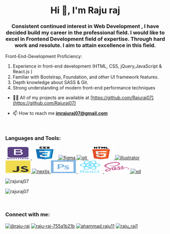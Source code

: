<h1 align="center">Hi 👋, I'm Raju raj</h1>
<h3 align="center">Consistent continued interest in Web Development , I have decided build my career in the professional field. I would like to excel in Frontend Development field of expertise. Through hard work and resolute. I aim to attain excellence in this field.</h3>


Front-End-Development Proficiency: 
1. Experience in front-end development (HTML, CSS, jQuery,JavaScript & React.js )
2. Familiar with Bootstrap, Foundation, and other UI framework features.
3. Depth knowledge about SASS & Git.
4. Strong understanding of modern front-end performance techniques


- 👨‍💻 All of my projects are available at [https://github.com/Rajuraj07](https://github.com/Rajuraj07)

- 📫 How to reach me **imrajuraj07@gmail.com**
</br>
<h3 align="left">Languages and Tools:</h3>
<p align="left"> <a href="https://getbootstrap.com" target="_blank"> <img src="https://raw.githubusercontent.com/devicons/devicon/master/icons/bootstrap/bootstrap-plain-wordmark.svg" alt="bootstrap" width="80" height="40"/> </a> <a href="https://www.w3schools.com/css/" target="_blank"> <img src="https://raw.githubusercontent.com/devicons/devicon/master/icons/css3/css3-original-wordmark.svg" alt="css3" width="80" height="40"/> </a> <a href="https://www.figma.com/" target="_blank"> <img src="https://www.vectorlogo.zone/logos/figma/figma-icon.svg" alt="figma" width="80" height="40"/> </a> <a href="https://git-scm.com/" target="_blank"> <img src="https://www.vectorlogo.zone/logos/git-scm/git-scm-icon.svg" alt="git" width="80" height="40"/> </a> <a href="https://www.w3.org/html/" target="_blank"> <img src="https://raw.githubusercontent.com/devicons/devicon/master/icons/html5/html5-original-wordmark.svg" alt="html5" width="80" height="40"/> </a> <a href="https://www.adobe.com/in/products/illustrator.html" target="_blank"> <img src="https://www.vectorlogo.zone/logos/adobe_illustrator/adobe_illustrator-icon.svg" alt="illustrator" width="40" height="40"/> </a> <a href="https://developer.mozilla.org/en-US/docs/Web/JavaScript" target="_blank"> <img src="https://raw.githubusercontent.com/devicons/devicon/master/icons/javascript/javascript-original.svg" alt="javascript" width="80" height="40"/> </a> <a href="https://nextjs.org/" target="_blank"> <img src="https://cdn.worldvectorlogo.com/logos/nextjs-3.svg" alt="nextjs" width="80" height="40"/> </a> <a href="https://www.photoshop.com/en" target="_blank"> <img src="https://raw.githubusercontent.com/devicons/devicon/master/icons/photoshop/photoshop-line.svg" alt="photoshop" width="80" height="40"/> </a> <a href="https://reactjs.org/" target="_blank"> <img src="https://raw.githubusercontent.com/devicons/devicon/master/icons/react/react-original-wordmark.svg" alt="react" width="80" height="40"/> </a> <a href="https://sass-lang.com" target="_blank"> <img src="https://raw.githubusercontent.com/devicons/devicon/master/icons/sass/sass-original.svg" alt="sass" width="80" height="40"/> </a> <a href="https://www.adobe.com/products/xd.html" target="_blank"> <img src="https://cdn.worldvectorlogo.com/logos/adobe-xd.svg" alt="xd" width="80" height="40"/> </a> </p>
<p><img align="left" src="https://github-readme-stats.vercel.app/api/top-langs?username=rajuraj07&show_icons=true&locale=en&layout=compact" alt="rajuraj07" /></p>

</br>
<p><img align="center" src="https://github-readme-streak-stats.herokuapp.com/?user=rajuraj07&" alt="rajuraj07" /></p>

</br>
<h3 align="left">Connect with me:</h3>
<p align="left">
<a href="https://codepen.io/@raju-raj" target="blank"><img align="center" src="https://raw.githubusercontent.com/rahuldkjain/github-profile-readme-generator/master/src/images/icons/Social/codepen.svg" alt="@raju-raj" height="30" width="40" /></a>
<a href="https://linkedin.com/in/raju-raj-755a1b21b" target="blank"><img align="center" src="https://raw.githubusercontent.com/rahuldkjain/github-profile-readme-generator/master/src/images/icons/Social/linked-in-alt.svg" alt="raju-raj-755a1b21b" height="30" width="40" /></a>
<a href="https://fb.com/ahammad.raju11" target="blank"><img align="center" src="https://raw.githubusercontent.com/rahuldkjain/github-profile-readme-generator/master/src/images/icons/Social/facebook.svg" alt="ahammad.raju11" height="30" width="40" /></a>
<a href="https://instagram.com/raju_raj1" target="blank"><img align="center" src="https://raw.githubusercontent.com/rahuldkjain/github-profile-readme-generator/master/src/images/icons/Social/instagram.svg" alt="raju_raj1" height="30" width="40" /></a>
</p>
